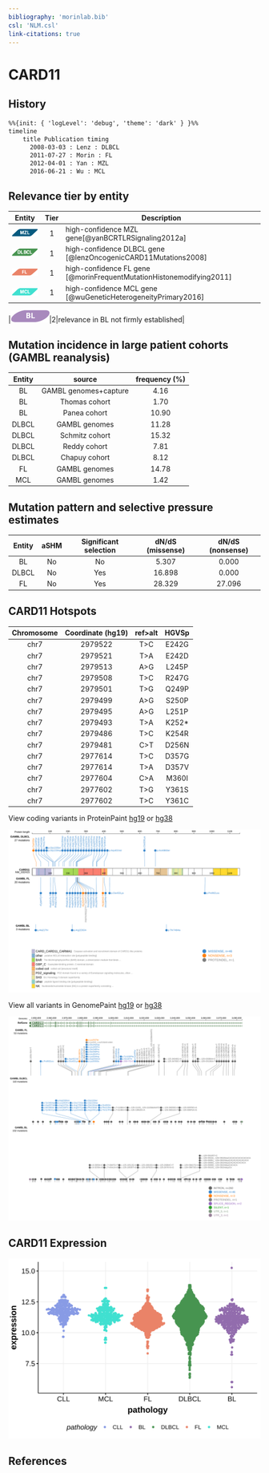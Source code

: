 ```yaml
---
bibliography: 'morinlab.bib'
csl: 'NLM.csl'
link-citations: true
---
```

# CARD11

## History

```mermaid
%%{init: { 'logLevel': 'debug', 'theme': 'dark' } }%%
timeline
    title Publication timing
      2008-03-03 : Lenz : DLBCL
      2011-07-27 : Morin : FL
      2012-04-01 : Yan : MZL
      2016-06-21 : Wu : MCL
```

## Relevance tier by entity

|Entity|Tier|Description                           |
|:------:|:----:|--------------------------------------|
|![MZL](images/icons/MZL_tier1.png)|1|high-confidence MZL gene[@yanBCRTLRSignaling2012a]|
|![DLBCL](images/icons/DLBCL_tier1.png) |1   |high-confidence DLBCL gene            [@lenzOncogenicCARD11Mutations2008]|
|![FL](images/icons/FL_tier1.png)    |1   |high-confidence FL gene               [@morinFrequentMutationHistonemodifying2011]|
|![MCL](images/icons/MCL_tier1.png)   |1   |high-confidence MCL gene              [@wuGeneticHeterogeneityPrimary2016]|

|![BL](images/icons/BL_tier2.png)|2|relevance in BL not firmly established|
## Mutation incidence in large patient cohorts (GAMBL reanalysis)

|Entity|source               |frequency (%)|
|:------:|:---------------------:|:-------------:|
|BL    |GAMBL genomes+capture| 4.16        |
|BL    |Thomas cohort        | 1.70        |
|BL    |Panea cohort         |10.90        |
|DLBCL |GAMBL genomes        |11.28        |
|DLBCL |Schmitz cohort       |15.32        |
|DLBCL |Reddy cohort         | 7.81        |
|DLBCL |Chapuy cohort        | 8.12        |
|FL    |GAMBL genomes        |14.78        |
|MCL   |GAMBL genomes        | 1.42        |

## Mutation pattern and selective pressure estimates

|Entity|aSHM|Significant selection|dN/dS (missense)|dN/dS (nonsense)|
|:------:|:----:|:---------------------:|:----------------:|:----------------:|
|BL    |No  |No                   | 5.307          | 0.000          |
|DLBCL |No  |Yes                  |16.898          | 0.000          |
|FL    |No  |Yes                  |28.329          |27.096          |


## CARD11 Hotspots

| Chromosome |Coordinate (hg19) | ref>alt | HGVSp | 
 | :---:| :---: | :--: | :---: |
| chr7 | 2979522 | T>C | E242G |
| chr7 | 2979521 | T>A | E242D |
| chr7 | 2979513 | A>G | L245P |
| chr7 | 2979508 | T>C | R247G |
| chr7 | 2979501 | T>G | Q249P |
| chr7 | 2979499 | A>G | S250P |
| chr7 | 2979495 | A>G | L251P |
| chr7 | 2979493 | T>A | K252* |
| chr7 | 2979486 | T>C | K254R |
| chr7 | 2979481 | C>T | D256N |
| chr7 | 2977614 | T>C | D357G |
| chr7 | 2977614 | T>A | D357V |
| chr7 | 2977604 | C>A | M360I |
| chr7 | 2977602 | T>G | Y361S |
| chr7 | 2977602 | T>C | Y361C |

View coding variants in ProteinPaint [hg19](https://morinlab.github.io/LLMPP/GAMBL/CARD11_protein.html)  or [hg38](https://morinlab.github.io/LLMPP/GAMBL/CARD11_protein_hg38.html)

![](images/proteinpaint/CARD11_NM_032415.svg)

View all variants in GenomePaint [hg19](https://morinlab.github.io/LLMPP/GAMBL/CARD11.html)  or [hg38](https://morinlab.github.io/LLMPP/GAMBL/CARD11_hg38.html)

![](images/proteinpaint/CARD11.svg)

## CARD11 Expression
![](images/gene_expression/CARD11_by_pathology.svg)



<!-- ORIGIN: lenzOncogenicCARD11Mutations2008 -->
<!-- FL: morinFrequentMutationHistonemodifying2011 -->
<!-- MCL: wuGeneticHeterogeneityPrimary2016 -->
<!-- MZL: yanBCRTLRSignaling2012a -->
<!-- DLBCL: lenzOncogenicCARD11Mutations2008 -->

## References
